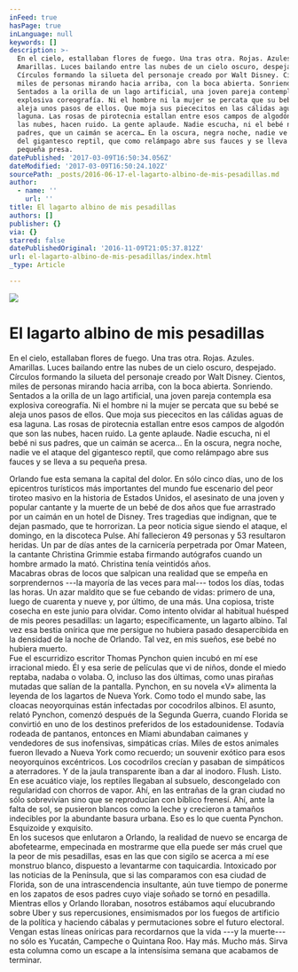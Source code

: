 ```yaml
---
inFeed: true
hasPage: true
inLanguage: null
keywords: []
description: >-
  En el cielo, estallaban flores de fuego. Una tras otra. Rojas. Azules.
  Amarillas. Luces bailando entre las nubes de un cielo oscuro, despejado.
  Círculos formando la silueta del personaje creado por Walt Disney. Cientos,
  miles de personas mirando hacia arriba, con la boca abierta. Sonriendo.
  Sentados a la orilla de un lago artificial, una joven pareja contempla esa
  explosiva coreografía. Ni el hombre ni la mujer se percata que su bebé se
  aleja unos pasos de ellos. Que moja sus piececitos en las cálidas aguas de esa
  laguna. Las rosas de pirotecnia estallan entre esos campos de algodón que son
  las nubes, hacen ruido. La gente aplaude. Nadie escucha, ni el bebé ni sus
  padres, que un caimán se acerca… En la oscura, negra noche, nadie ve el ataque
  del gigantesco reptil, que como relámpago abre sus fauces y se lleva a su
  pequeña presa.
datePublished: '2017-03-09T16:50:34.056Z'
dateModified: '2017-03-09T16:50:24.102Z'
sourcePath: _posts/2016-06-17-el-lagarto-albino-de-mis-pesadillas.md
author:
  - name: ''
    url: ''
title: El lagarto albino de mis pesadillas
authors: []
publisher: {}
via: {}
starred: false
datePublishedOriginal: '2016-11-09T21:05:37.812Z'
url: el-lagarto-albino-de-mis-pesadillas/index.html
_type: Article

---
```

![](https://imgflo.herokuapp.com/graph/vahj1ThiexotieMo/d9f8565d2b287038df01eae9a44cf300/croprotate.jpg?cropheight=289&cropwidth=1232&degrees=0&input=https%3A%2F%2Fthe-grid-user-content.s3-us-west-2.amazonaws.com%2F6f2d8732-e9b6-41b8-9223-c7a7ebd5634d.jpg&x=0&y=0)

# El lagarto albino de mis pesadillas

En el cielo, estallaban flores de fuego. Una tras otra. Rojas. Azules. Amarillas. Luces bailando entre las nubes de un cielo oscuro, despejado. Círculos formando la silueta del personaje creado por Walt Disney. Cientos, miles de personas mirando hacia arriba, con la boca abierta. Sonriendo. Sentados a la orilla de un lago artificial, una joven pareja contempla esa explosiva coreografía. Ni el hombre ni la mujer se percata que su bebé se aleja unos pasos de ellos. Que moja sus piececitos en las cálidas aguas de esa laguna. Las rosas de pirotecnia estallan entre esos campos de algodón que son las nubes, hacen ruido. La gente aplaude. Nadie escucha, ni el bebé ni sus padres, que un caimán se acerca... En la oscura, negra noche, nadie ve el ataque del gigantesco reptil, que como relámpago abre sus fauces y se lleva a su pequeña presa.

Orlando fue esta semana la capital del dolor. En sólo cinco días, uno de los epicentros turísticos más importantes del mundo fue escenario del peor tiroteo masivo en la historia de Estados Unidos, el asesinato de una joven y popular cantante y la muerte de un bebé de dos años que fue arrastrado por un caimán en un hotel de Disney. Tres tragedias que indignan, que te dejan pasmado, que te horrorizan. La peor noticia sigue siendo el ataque, el domingo, en la discoteca Pulse. Ahí fallecieron 49 personas y 53 resultaron heridas. Un par de días antes de la carnicería perpetrada por Omar Mateen, la cantante Christina Grimmie estaba firmando autógrafos cuando un hombre armado la mató. Christina tenía veintidós años.  
Macabras obras de locos que salpican una realidad que se empeña en sorprendernos ---la mayoría de las veces para mal--- todos los días, todas las horas. Un azar maldito que se fue cebando de vidas: primero de una, luego de cuarenta y nueve y, por último, de una más. Una copiosa, triste cosecha en este junio para olvidar. Como intento olvidar al habitual huésped de mis peores pesadillas: un lagarto; específicamente, un lagarto albino. Tal vez esa bestia onírica que me persigue no hubiera pasado desapercibida en la densidad de la noche de Orlando. Tal vez, en mis sueños, ese bebé no hubiera muerto.   
Fue el escurridizo escritor Thomas Pynchon quien incubó en mí ese irracional miedo. Él y esa serie de películas que vi de niños, donde el miedo reptaba, nadaba o volaba. O, incluso las dos últimas, como unas pirañas mutadas que salían de la pantalla. Pynchon, en su novela «V» alimenta la leyenda de los lagartos de Nueva York. Como todo el mundo sabe, las cloacas neoyorquinas están infectadas por cocodrilos albinos. El asunto, relató Pynchon, comenzó después de la Segunda Guerra, cuando Florida se convirtió en uno de los destinos preferidos de los estadounidense. Todavía rodeada de pantanos, entonces en Miami abundaban caimanes y vendedores de sus inofensivas, simpáticas crías. Miles de estos animales fueron llevado a Nueva York como recuerdo; un souvenir exótico para esos neoyorquinos excéntricos. Los cocodrilos crecían y pasaban de simpáticos a aterradores. Y de la jaula transparente iban a dar al inodoro. Flush. Listo. En ese acuático viaje, los reptiles llegaban al subsuelo, descongelado con regularidad con chorros de vapor. Ahí, en las entrañas de la gran ciudad no sólo sobrevivían sino que se reproducían con bíblico frenesí. Ahí, ante la falta de sol, se pusieron blancos como la leche y crecieron a tamaños indecibles por la abundante basura urbana. Eso es lo que cuenta Pynchon. Esquizoide y exquisito.   
En los sucesos que enlutaron a Orlando, la realidad de nuevo se encarga de abofetearme, empecinada en mostrarme que ella puede ser más cruel que la peor de mis pesadillas, esas en las que con sigilo se acerca a mí ese monstruo blanco, dispuesto a levantarme con taquicardia. Intoxicado por las noticias de la Península, que si las comparamos con esa ciudad de Florida, son de una intrascendencia insultante, aún tuve tiempo de ponerme en los zapatos de esos padres cuyo viaje soñado se tornó en pesadilla. Mientras ellos y Orlando lloraban, nosotros estábamos aquí elucubrando sobre Uber y sus repercusiones, ensimismados por los fuegos de artificio de la política y haciendo cábalas y permutaciones sobre el futuro electoral. Vengan estas líneas oníricas para recordarnos que la vida ---y la muerte--- no sólo es Yucatán, Campeche o Quintana Roo. Hay más. Mucho más. Sirva esta columna como un escape a la intensísima semana que acabamos de terminar.